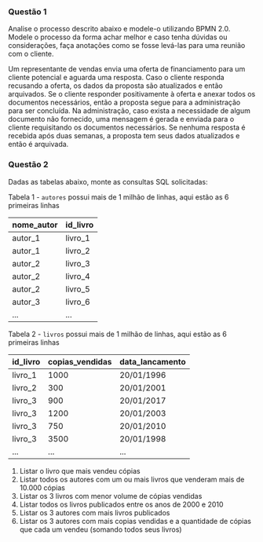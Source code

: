 ### Questão 1
Analise o processo descrito abaixo e modele-o utilizando BPMN 2.0. Modele o processo da
forma achar melhor e caso tenha dúvidas ou considerações, faça anotações como
se fosse levá-las para uma reunião com o cliente.

Um representante de vendas envia uma oferta de financiamento para um cliente potencial e aguarda uma resposta. 
Caso o cliente responda recusando a oferta, os dados da proposta são atualizados e então arquivados. Se o cliente 
responder positivamente à oferta e anexar todos os documentos necessários, então a proposta segue para a administração
para ser concluída. Na administração, caso exista a necessidade de algum documento não fornecido, uma mensagem é gerada 
e enviada para o cliente requisitando os documentos necessários. Se nenhuma resposta é recebida após duas semanas, 
a proposta tem seus dados atualizados e então é arquivada.


### Questão 2

Dadas as tabelas abaixo, monte as consultas SQL solicitadas:

Tabela 1 - ```autores```  possui mais de 1 milhão de linhas, 
aqui estão as 6 primeiras linhas

| nome_autor | id_livro   |
|------------|------------|
| autor_1    | livro_1    |
| autor_1    | livro_2    |
| autor_2    | livro_3    |
| autor_2    | livro_4    |
| autor_2    | livro_5    |
| autor_3    | livro_6    |
| ...        | ...        |


Tabela 2 - ```livros``` possui mais de 1 milhão de linhas, 
aqui estão as 6 primeiras linhas

| id_livro   | copias_vendidas | data_lancamento |
|------------|-----------------|-----------------|
| livro_1    | 1000            | 20/01/1996      |
| livro_2    | 300             | 20/01/2001      | 
| livro_3    | 900             | 20/01/2017      |
| livro_3    | 1200            | 20/01/2003      |
| livro_3    | 750             | 20/01/2010      |
| livro_3    | 3500            | 20/01/1998      |
| ...        | ...             | ...             |


1. Listar o livro que mais vendeu cópias
2. Listar todos os autores com um ou mais livros que venderam mais de 10.000 cópias
3. Listar os 3 livros com menor volume de cópias vendidas
4. Listar todos os livros publicados entre os anos de 2000 e 2010
5. Listar os 3 autores com mais livros publicados
6. Listar os 3 autores com mais copias vendidas e a quantidade de cópias que cada um vendeu (somando todos seus livros)

